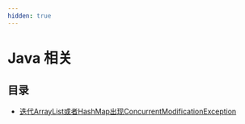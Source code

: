 ```yaml
---
hidden: true
---
```

# Java 相关

## 目录
* [迭代ArrayList或者HashMap出现ConcurrentModificationException](./java-concurrentModificationException.md)